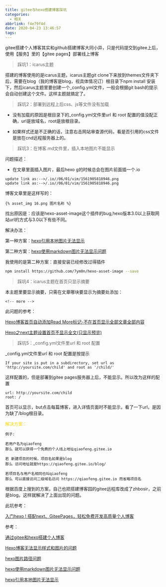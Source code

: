 ```yaml
---
title: gitee与hexo搭建博客踩坑
categories:
  - 相关
abbrlink: f4e79f4d
date: 2020-04-23 13:46:57
tags:
---
```


gitee搭建个人博客其实和github搭建博客大同小异，只是代码提交到gitee上后，使用【服务】里的【gitee pages】部署线上博客

<!-- more -->

> 踩坑1：icarus主题

搭建的博客使用的是icarus主题，icarus主题git clone下来放到themes文件夹下后，需要在blog（我的博客是blog，视具体情况订）根目录下npm install 安装下，然后icarus主题里要创建一个_config.yml文件，一般会根据git bash的提示会自动创建这个文件。这样主题就搞定了。

> 踩坑2：部署到远程上后css、js等文件没有加载

+ 没有加载的原因是根目录下的_config.yml文件里url 和 root 配置的值没配正确，url是放域名，root是放根目录。

+ 如果样式还是不正确的话，注意右击网站审查源代码，看是否引用的css文件是放在cnd远程服务器上的。

> 踩坑3：在博客.md文件里，插入本地图片不能显示

问题描述：

+ 在文章里面插入图片，最后hexo g的时候总会在图片前面插一个.io
```
update link as:-->/.io//06/01/vim/1561905818946.png
update link as:-->/.io//06/01/vim/1561905818946.png
```
博客文章里是这样写的：
```
{% asset_img 16.png 图片名称 %}
```
找出原因是：应该是hexo-asset-image这个插件的bug,hexo版本3.0以上获取网站url的方式与3.0以下有些不同。

解决办法：

第一种方案：[hexo引用本地图片无法显示](https://blog.csdn.net/xjm850552586/article/details/84101345)

第二种方案：[hexo使用markdown图片无法显示问题](https://www.jianshu.com/p/3db6a61d3782)

我使用的是第二种方案：直接安装已经修改过得插件
```bash
npm install https://github.com/7ym0n/hexo-asset-image --save
```

> 踩坑4：icarus主题在首页只显示摘要

本主题里要显示摘要，只需在文章哪块要显示为摘要处添加：
```
<!-- more -->
```
此问题的参考：

[Hexo博客首页自动添加Read More标记-不在首页显示全部文章全部内容](https://blog.csdn.net/itguangzhi/article/details/79510044)

[Hexo之next主题设置首页不显示全文(只显示预览)](https://www.jianshu.com/p/393d067dba8d)

> 踩坑5：_config.yml文件里url 和 root 配置

_config.yml文件里url 和 root 配置是按提示
```
If your site is put in a subdirectory, set url as 'http://yoursite.com/child' and root as '/child/'
```
这样配置的，但是部署到gitee pages服务器上后，不能显示。所以改为这样的配置
```
url: http://yoursite.com/child
root: /
```
首页可以显示，but点击每篇博客，进入详情页面时不能显示，看了一下url，是因为缺了/blog根目录。

<font color="gold">解决方案：</font>
```
例子:

若用户名为qiaofeng
那么 就可以获得一个免费的个人线上地址qiaofeng.gitee.io

若 新建项目的时候，项目名如果是blog
那么 访问地址就是https://qiaofeng.gitee.io/blog/

若项目名与用户名相同也叫qiaofeng
那么 可以直接访问二级域名访问 https://qiaofeng.gitee.io 而省略项目名
```
根据百度上搜到的方案，自己也把搭建博客园的gitee远程库改成了zhbosir，之前是blog。这样就解决了上面出现的问题。


此坑参考：

[入门hexo ! 搭配next、GiteePages，轻松免费开发高质量个人博客](https://blog.csdn.net/weixin_33672400/article/details/88665412)





参考：

[通过gitee和hexo搭建个人博客](https://www.cnblogs.com/somata/p/GiteeAndHexoBuildPersonalBlog.html)

[Hexo博客无法显示样式和图片的问题](https://blog.csdn.net/wu_xianqiang/article/details/90899395)

[hexo图片路径问题](https://segmentfault.com/q/1010000019625231/a-1020000019625326)

[hexo使用markdown图片无法显示问题](https://www.jianshu.com/p/3db6a61d3782)

[hexo引用本地图片无法显示](https://blog.csdn.net/xjm850552586/article/details/84101345)
